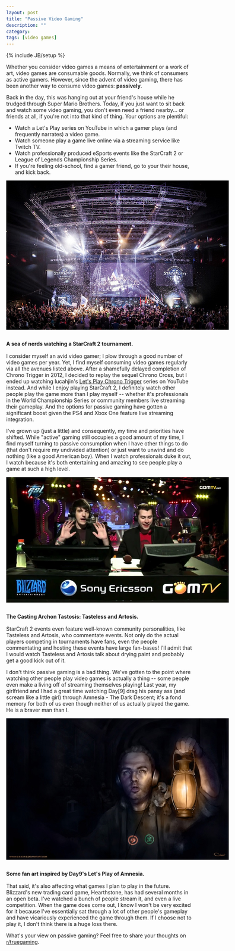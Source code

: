 ```yaml
---
layout: post
title: "Passive Video Gaming"
description: ""
category: 
tags: [video games]
---
```

{% include JB/setup %}

Whether you consider video games a means of entertainment or a work of art, video games are consumable goods. Normally, we think of consumers as active gamers. However, since the advent of video gaming, there has been another way to consume video games: **passively**.

<!--break-->
	
<p style="margin-bottom: 8px;">Back in the day, this was hanging out at your friend's house while he trudged through Super Mario Brothers. Today, if you just want to sit back and watch some video gaming, you don't even need a friend nearby... or friends at all, if you're not into that kind of thing. Your options are plentiful:</p>

* Watch a Let's Play series on YouTube in which a gamer plays (and frequently narrates) a video game.
* Watch someone play a game live online via a streaming service like Twitch TV.
* Watch professionally produced eSports events like the StarCraft 2 or League of Legends Championship Series.
* If you're feeling old-school, find a gamer friend, go to your their house, and kick back.

<div>
	<img class="rounded-corners" style="max-width: 600px; border: 0px; margin-bottom: 10px;" src="/assets/images/posts/2013-11-30/passive-sc2.jpg"/>
	<p class="caption-text" style="line-height: 1.5em;"><b>A sea of nerds watching a StarCraft 2 tournament.</b></p>
</div>

I consider myself an avid video gamer; I plow through a good number of video games per year. Yet, I find myself consuming video games regularly via all the avenues listed above. After a shamefully delayed completion of Chrono Trigger in 2012, I decided to replay the sequel Chrono Cross, but I ended up watching lucahjin's [Let's Play Chrono Trigger][2] series on YouTube instead. And while I enjoy playing StarCraft 2, I definitely watch other people play the game more than I play myself -- whether it's professionals in the World Championship Series or community members live streaming their gameplay. And the options for passive gaming have gotten a significant boost given the PS4 and Xbox One feature live streaming integration.

I've grown up (just a little) and consequently, my time and priorities have shifted. While "active" gaming still occupies a good amount of my time, I find myself turning to passive consumption when I have other things to do (that don't require my undivided attention) or just want to unwind and do nothing (like a good American boy). When I watch professionals duke it out, I watch because it's both entertaining and amazing to see people play a game at such a high level.

<div>
	<img class="rounded-corners" style="max-width: 600px; border: 0px; margin-bottom: 10px;" src="/assets/images/posts/2013-11-30/passive-ta.jpg"/>
	<p class="caption-text" style="line-height: 1.5em;"><b>The Casting Archon Tastosis: Tasteless and Artosis.</b></p>
</div>

StarCraft 2 events even feature well-known community personalities, like Tasteless and Artosis, who commentate events. Not only do the actual players competing in tournaments have fans, even the people commentating and hosting these events have large fan-bases! I'll admit that I would watch Tasteless and Artosis talk about drying paint and probably get a good kick out of it. 

I don't think passive gaming is a bad thing. We've gotten to the point where watching other people play video games is actually a thing -- some people even make a living off of streaming themselves playing! Last year, my girlfriend and I had a great time watching Day[9] drag his pansy ass (and scream like a little girl) through Amnesia - The Dark Descent; it's a fond memory for both of us even though neither of us actually played the game. He is a braver man than I.

<div>
	<img class="rounded-corners" style="max-width: 600px; border: 0px; margin-bottom: 10px;" src="/assets/images/posts/2013-11-30/passive-day9.jpg"/>
	<p class="caption-text" style="line-height: 1.5em;"><b>Some fan art inspired by Day9's Let's Play of Amnesia.</b></p>
</div> 

That said, it's also affecting what games I plan to play in the future. Blizzard's new trading card game, Hearthstone, has had several months in an open beta. I've watched a bunch of people stream it, and even a live competition. When the game does come out, I know I won't be very excited for it because I've essentially sat through a lot of other people's gameplay and have vicariously experienced the game through them. If I choose not to play it, I don't think there is a huge loss there.

What's your view on passive gaming? Feel free to share your thoughts on [r/truegaming][1].

[1]: http://www.reddit.com/r/truegaming/comments/1sklmz/has_passive_gaming_affected_your_gaming_habits/
[2]: https://www.youtube.com/playlist?list=PLBD691EACF14FB4F3